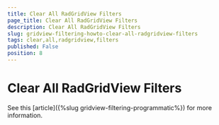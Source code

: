 ```yaml
---
title: Clear All RadGridView Filters
page_title: Clear All RadGridView Filters
description: Clear All RadGridView Filters
slug: gridview-filtering-howto-clear-all-radgridview-filters
tags: clear,all,radgridview,filters
published: False
position: 8
---
```


# Clear All RadGridView Filters

See this [article]({%slug gridview-filtering-programmatic%}) for more information.


